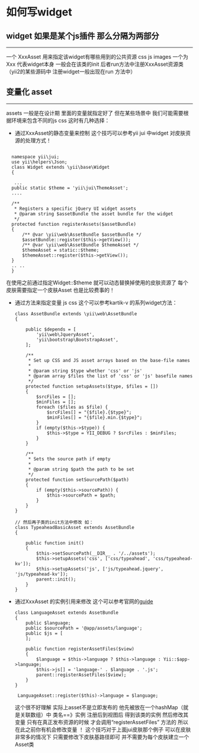 如何写widget
============

## widget 如果是某个js插件 那么分隔为两部分
---------

一个 XxxAsset  用来指定该widget有哪些用到的公共资源  css js images
一个为Xxx 代表widget本身  一般会在该类的init 后者run方法中注册XxxAsset资源类（yii2的某些源码中 注册widget一般出现在run
方法中）

## 变量化 asset
-------------
assets 一般是在设计期 里面的变量就指定好了  但在某些场景中 我们可能需要根据环境来包含不同的js css 这时有几种选择：
-  通过XxxAsset的静态变量来控制 这个技巧可以参考yii jui 中widget 对皮肤资源的处理方式！
  ~~~

    namespace yii\jui;
    use yii\helpers\Json;
    class Widget extends \yii\base\Widget
    {

     ...
    public static $theme = 'yii\jui\ThemeAsset';
    ....

    /**
     * Registers a specific jQuery UI widget assets
     * @param string $assetBundle the asset bundle for the widget
     */
    protected function registerAssets($assetBundle)
    {
        /** @var \yii\web\AssetBundle $assetBundle */
        $assetBundle::register($this->getView());
        /** @var \yii\web\AssetBundle $themeAsset */
        $themeAsset = static::$theme;
        $themeAsset::register($this->getView());
    }
    .. ..
    }

  ~~~

  在使用之前通过指定Widget::$theme 就可以动态替换掉使用的皮肤资源了  每个皮肤需要指定一个皮肤Asset 也是比较费事的！

-  通过方法来指定变量 js css  这个可以参考kartik-v 的系列widget方法：
   ~~~
   class AssetBundle extends \yii\web\AssetBundle
   {

       public $depends = [
           'yii\web\JqueryAsset',
           'yii\bootstrap\BootstrapAsset',
       ];

       /**
        * Set up CSS and JS asset arrays based on the base-file names
        *
        * @param string $type whether 'css' or 'js'
        * @param array $files the list of 'css' or 'js' basefile names
        */
       protected function setupAssets($type, $files = [])
       {
           $srcFiles = [];
           $minFiles = [];
           foreach ($files as $file) {
               $srcFiles[] = "{$file}.{$type}";
               $minFiles[] = "{$file}.min.{$type}";
           }
           if (empty($this->$type)) {
               $this->$type = YII_DEBUG ? $srcFiles : $minFiles;
           }
       }

       /**
        * Sets the source path if empty
        *
        * @param string $path the path to be set
        */
       protected function setSourcePath($path)
       {
           if (empty($this->sourcePath)) {
               $this->sourcePath = $path;
           }
       }
   }

   // 然后再子类的init方法中修改 如：
   class TypeaheadBasicAsset extends AssetBundle
   {

       public function init()
       {
           $this->setSourcePath(__DIR__ . '/../assets');
           $this->setupAssets('css', ['css/typeahead', 'css/typeahead-kv']);
           $this->setupAssets('js', ['js/typeahead.jquery', 'js/typeahead-kv']);
           parent::init();
       }
   }

   ~~~

- 通过XxxAsset 的实例引用来修改  这个可以参考官网的[guide](https://github.com/yiisoft/yii2/blob/master/docs/guide/assets.md)
  ~~~
  class LanguageAsset extends AssetBundle
  {
      public $language;
      public $sourcePath = '@app/assets/language';
      public $js = [
      ];

      public function registerAssetFiles($view)
      {
          $language = $this->language ? $this->language : Yii::$app->language;
          $this->js[] = 'language-' . $language . '.js';
          parent::registerAssetFiles($view);
      }
  }

   LanguageAsset::register($this)->language = $language;
  ~~~
  这个很不好理解  实际上asset不是立即发布的 他先被放在一个hashMap（就是关联数组）中 类名==》实例
   注册后到视图后 得到该类的实例 然后修改其变量 只有在真正发布资源的时候 才会调用“registerAssetFiles” 方法的
   所以在此之前你有机会修改变量 ！
   这个技巧对于上面jui皮肤那个例子 可以在皮肤非常多的情况下 只需要修改下皮肤基路径即可 并不需要为每个皮肤建立一个Asset类
